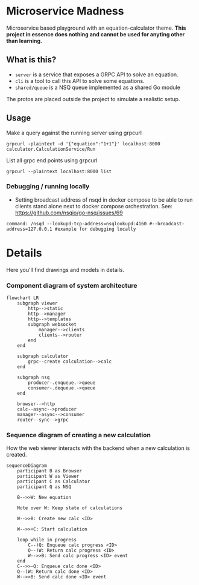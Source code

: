 # Microservice Madness
Microservice based playground with an equation-calculator theme. **This project in essence does nothing and cannot be used for anyting other than learning.**

## What is this?
- `server` is a service that exposes a GRPC API to solve an equation.
- `cli` is a tool to call this API to solve some equations.
- `shared/queue` is a NSQ queue implemented as a shared Go module

The protos are placed outside the project to simulate a realistic setup.

## Usage
Make a query against the running server using grpcurl
```
grpcurl -plaintext -d '{"equation":"1+1"}' localhost:8000 calculator.CalculationService/Run
```

List all grpc end points using grpcurl
```
grpcurl --plaintext localhost:8000 list
```

### Debugging / running locally
- Setting broadcast address of nsqd in docker compose to be able to run clients stand alone next to
docker compose orchestration. See: https://github.com/nsqio/go-nsq/issues/69
```
command: /nsqd --lookupd-tcp-address=nsqlookupd:4160 #--broadcast-address=127.0.0.1 #example for debugging locally
```

# Details
Here you'll find drawings and models in details.

### Component diagram of system architecture
```mermaid
flowchart LR
    subgraph viewer
        http-->static
        http-->manager
        http-->templates
        subgraph websocket
            manager-->clients
            clients-->router
        end
    end

    subgraph calculator
        grpc--create calculation-->calc
    end

    subgraph nsq
        producer-.enqueue.->queue
        consumer-.dequeue.->queue
    end

    browser-->http
    calc--async-->producer
    manager--async-->consumer
    router--sync-->grpc
```


### Sequence diagram of creating a new calculation
How the web viewer interacts with the backend when a new calculation is created.
```mermaid
sequenceDiagram
    participant B as Browser
    participant W as Viewer
    participant C as Calculator
    participant Q as NSQ

    B-->>W: New equation

    Note over W: Keep state of calculations

    W-->>B: Create new calc <ID>

    W-->>+C: Start calculation

    loop while in progress
        C--)Q: Enqueue calc progress <ID>
        Q--)W: Return calc progress <ID>
        W-->>B: Send calc progress <ID> event
    end
    C-->>-Q: Enqueue calc done <ID>
    Q--)W: Return calc done <ID>
    W-->>B: Send calc done <ID> event
```